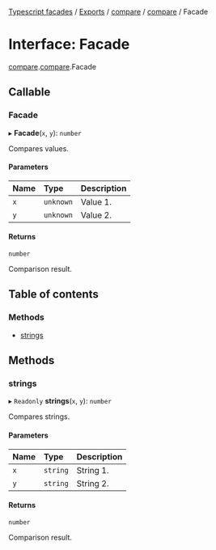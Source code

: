 [Typescript facades](../index.md) / [Exports](../modules.md) / [compare](../modules/compare.md) / [compare](../modules/compare.compare-1.md) / Facade

# Interface: Facade

[compare](../modules/compare.md).[compare](../modules/compare.compare-1.md).Facade

## Callable

### Facade

▸ **Facade**(`x`, `y`): `number`

Compares values.

#### Parameters

| Name | Type | Description |
| :------ | :------ | :------ |
| `x` | `unknown` | Value 1. |
| `y` | `unknown` | Value 2. |

#### Returns

`number`

Comparison result.

## Table of contents

### Methods

- [strings](compare.compare-1.Facade.md#strings)

## Methods

### strings

▸ `Readonly` **strings**(`x`, `y`): `number`

Compares strings.

#### Parameters

| Name | Type | Description |
| :------ | :------ | :------ |
| `x` | `string` | String 1. |
| `y` | `string` | String 2. |

#### Returns

`number`

Comparison result.
